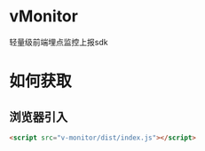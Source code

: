 
# vMonitor
轻量级前端埋点监控上报sdk



# 如何获取

## 浏览器引入

```html
<script src="v-monitor/dist/index.js"></script>
```